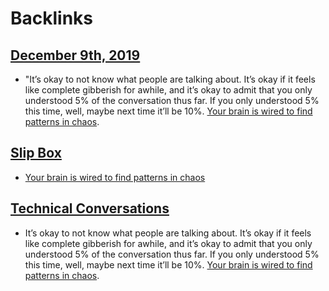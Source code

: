 
# Backlinks
## [December 9th, 2019](<December 9th, 2019.md>)
- "It’s okay to not know what people are talking about. It’s okay if it feels like complete gibberish for awhile, and it’s okay to admit that you only understood 5% of the conversation thus far. If you only understood 5% this time, well, maybe next time it’ll be 10%. [Your brain is wired to find patterns in chaos](<Your brain is wired to find patterns in chaos.md>).

## [Slip Box](<Slip Box.md>)
- [Your brain is wired to find patterns in chaos](<Your brain is wired to find patterns in chaos.md>)

## [Technical Conversations](<Technical Conversations.md>)
- It’s okay to not know what people are talking about. It’s okay if it feels like complete gibberish for awhile, and it’s okay to admit that you only understood 5% of the conversation thus far. If you only understood 5% this time, well, maybe next time it’ll be 10%. [Your brain is wired to find patterns in chaos](<Your brain is wired to find patterns in chaos.md>).

